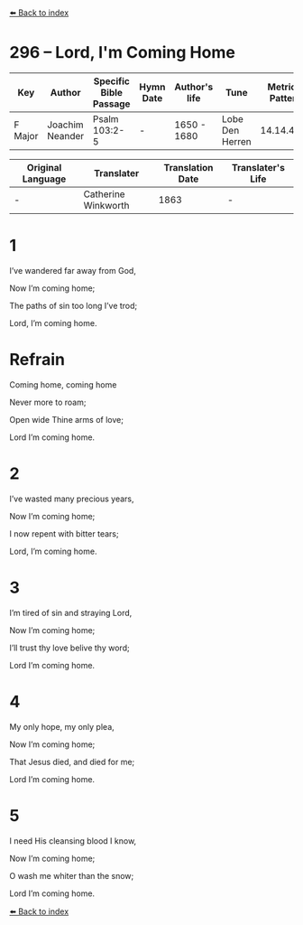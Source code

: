 [⬅️ Back to index](../README.md)

# 296 – Lord, I'm Coming Home

Key | Author   | Specific Bible Passage     |Hymn Date |Author's life |Tune |Metrical Pattern   |Composer/Source                                                                                        
-- | --------- | ---------------------------|----------|--------------|-----|-------------------|-------------   
F Major  | Joachim Neander      | Psalm 103:2-5 | -  | 1650 - 1680 | Lobe Den Herren | 14.14.4.7.8 | Chorale Book for England, 1863 

Original Language | Translater | Translation Date   | Translater's Life     
----------------- | --------- | --------------------|-------------   
\-  | Catherine Winkworth      | 1863 | -  | 1827 - 1878 



# 1

I’ve wandered far away from God,

Now I’m coming home;

The paths of sin too long I’ve trod;

Lord, I’m coming home.



# Refrain

Coming home, coming home

Never more to roam;

Open wide Thine arms of love;

Lord I’m coming home.



# 2

I’ve wasted many precious years,

Now I’m coming home;

I now repent with bitter tears;

Lord, I’m coming home.



# 3

I’m tired of sin and straying Lord,

Now I’m coming home;

I’ll trust thy love belive thy word;

Lord I’m coming home.



# 4

My only hope, my only plea,

Now I’m coming home;

That Jesus died, and died for me;

Lord I’m coming home.



# 5

I need His cleansing blood I know,

Now I’m coming home;

O wash me whiter than the snow;

Lord I’m coming home.

[⬅️ Back to index](../README.md)
